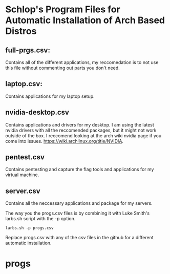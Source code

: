 # Schlop's Program Files for Automatic Installation of Arch Based Distros

## full-prgs.csv:
  Contains all of the different applications, my reccomedation is to not use this file without commenting out parts you don't need.
## laptop.csv:
  Contains applications for my laptop setup.
## nvidia-desktop.csv
  Contains applications and drivers for my desktop. I am using the latest nvidia drivers with all the reccomended packages,
  but it might not work outside of the box. I reccomend looking at the arch wiki nvidia page if you come into issues. https://wiki.archlinux.org/title/NVIDIA.
## pentest.csv
  Contains pentesting and capture the flag tools and  applications for my virtual machine.
## server.csv
  Contains all the neccessary applications and package for my servers.

  The way you the progs.csv files is by combining it with Luke Smith's larbs.sh script with the -p option.

  ```
  larbs.sh -p progs.csv
  ```
  Replace progs.csv with any of the csv files in the github for a different  automatic installation.
# progs
